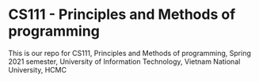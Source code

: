 # CS111 - Principles and Methods of programming
This is our repo for CS111, Principles and Methods of programming, Spring 2021 semester, University of Information Technology, Vietnam National University, HCMC

